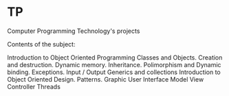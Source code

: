# TP
 Computer Programming Technology's projects

Contents of the subject:

  Introduction to Object Oriented Programming
  Classes and Objects. Creation and destruction. Dynamic memory.
  Inheritance.
  Polimorphism and Dynamic binding.
  Exceptions.
  Input / Output
  Generics and collections
  Introduction to Object Oriented Design.
  Patterns.
  Graphic User Interface
  Model View Controller
  Threads
